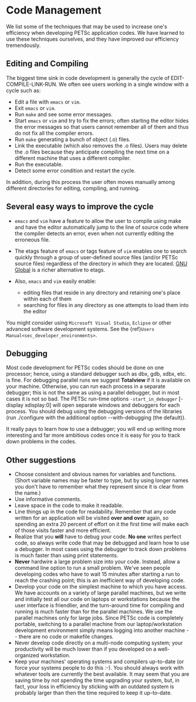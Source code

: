 # Code Management

We list some of the techniques that may be used to increase one's
efficiency when developing PETSc application codes. We have learned to
use these techniques ourselves, and they have improved our efficiency
tremendously.

## Editing and Compiling

The biggest time sink in code development is generally the cycle of
EDIT-COMPILE-LINK-RUN. We often see users working in a single window
with a cycle such as:

- Edit a file with `emacs` or `vim`.
- Exit `emacs` or `vim`.
- Run `make` and see some error messages.
- Start `emacs` or `vim` and try to fix the errors; often starting
  the editor hides the error messages so that users cannot remember all
  of them and thus do not fix all the compiler errors.
- Run `make` generating a bunch of object (.o) files.
- Link the executable (which also removes the .o files). Users may
  delete the .o files because they anticipate compiling the next time
  on a different machine that uses a different compiler.
- Run the executable.
- Detect some error condition and restart the cycle.

In addition, during this process the user often moves manually among
different directories for editing, compiling, and running.

## Several easy ways to improve the cycle

- `emacs` and `vim` have a feature to allow the user to compile
  using make and have the editor automatically jump to the line of
  source code where the compiler detects an error, even when not
  currently editing the erroneous file.

- The etags feature of `emacs` or tags feature of `vim` enables one
  to search quickly through a group of user-defined source files
  (and/or PETSc source files) regardless of the directory in which they
  are located. [GNU Global](http://www.gnu.org/s/global) is a richer
  alternative to etags.

- Also, `emacs` and `vim` easily enable:

  - editing files that reside in any directory and retaining one's
    place within each of them
  - searching for files in any directory as one attempts to load them
    into the editor

You might consider using `Microsoft Visual Studio`, `Eclipse` or
other advanced software development systems. See the {ref}`Users Manual<sec_developer_environments>`.

## Debugging

Most code development for PETSc codes should be done on one processor;
hence, using a standard debugger such as dbx, gdb, xdbx, etc. is fine.
For debugging parallel runs we suggest **Totalview** if it is available
on your machine. Otherwise, you can run each process in a separate
debugger; this is not the same as using a parallel debugger, but in most
cases it is not so bad. The PETSc run-time options
`-start_in_debugger` [-display xdisplay:0] will open separate windows
and debuggers for each process. You should debug using the debugging
versions of the libraries (run ./configure with the additional option
--with-debugging (the default)).

It really pays to learn how to use a debugger; you will end up writing
more interesting and far more ambitious codes once it is easy for you to
track down problems in the codes.

## Other suggestions

- Choose consistent and obvious names for variables and functions.
  (Short variable names may be faster to type, but by using longer
  names you don't have to remember what they represent since it is
  clear from the name.)
- Use informative comments.
- Leave space in the code to make it readable.
- Line things up in the code for readability. Remember that any code
  written for an application will be visited **over and over** again,
  so spending an extra 20 percent of effort on it the first time will
  make each of those visits faster and more efficient.
- Realize that you **will** have to debug your code. **No one** writes
  perfect code, so always write code that may be debugged and learn how
  to use a debugger. In most cases using the debugger to track down
  problems is much faster than using print statements.
- **Never** hardwire a large problem size into your code. Instead,
  allow a command line option to run a small problem. We've seen people
  developing codes who have to wait 15 minutes after starting a run to
  reach the crashing point; this is an inefficient way of developing
  code.
- Develop your code on the simplest machine to which you have access.
  We have accounts on a variety of large parallel machines, but we
  write and initially test all our code on laptops or workstations
  because the user interface is friendlier, and the turn-around time
  for compiling and running is much faster than for the parallel
  machines. We use the parallel machines only for large jobs. Since
  PETSc code is completely portable, switching to a parallel machine
  from our laptop/workstation development environment simply means
  logging into another machine -- there are no code or makefile
  changes.
- Never develop code directly on a multi-node computing system; your
  productivity will be much lower than if you developed on a
  well-organized workstation.
- Keep your machines' operating systems and compilers up-to-date (or
  force your systems people to do this :-). You should always work with
  whatever tools are currently the best available. It may seem that you
  are saving time by not spending the time upgrading your system, but,
  in fact, your loss in efficiency by sticking with an outdated system
  is probably larger than then the time required to keep it up-to-date.
